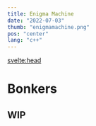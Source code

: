 ```yaml
---
title: Enigma Machine
date: "2022-07-03"
thumb: "enigmamachine.png"
pos: "center"
lang: "c++"
---
```


<script>
    import MDVideo from "$components/MDVideo.svelte"
    import Collapse from "$components/Collapse.svelte";
    import SectionComponent from "$components/SectionComponent.svelte";
</script>

<svelte:head>
<title>DavidB | Bonkers</title>
</svelte:head>

<SectionComponent>

# Bonkers

## WIP

</SectionComponent>